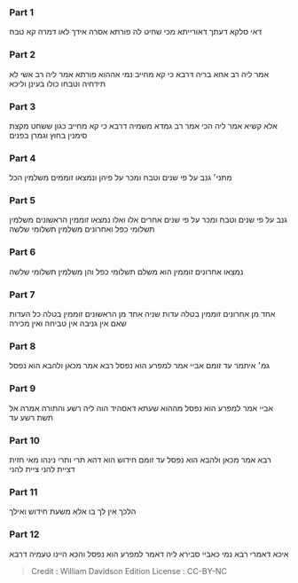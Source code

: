 
### Part 1
דאי סלקא דעתך דאורייתא מכי שחיט לה פורתא אסרה אידך לאו דמרה קא טבח

### Part 2
אמר ליה רב אחא בריה דרבא כי קא מחייב נמי אההוא פורתא אמר ליה רב אשי לא תידחיה וטבחו כולו בעינן וליכא

### Part 3
אלא קשיא אמר ליה הכי אמר רב גמדא משמיה דרבא כי קא מחייב כגון ששחט מקצת סימנין בחוץ וגמרן בפנים

### Part 4
מתני׳ גנב על פי שנים וטבח ומכר על פיהן ונמצאו זוממים משלמין הכל

### Part 5
גנב על פי שנים וטבח ומכר על פי שנים אחרים אלו ואלו נמצאו זוממין הראשונים משלמין תשלומי כפל ואחרונים משלמין תשלומי שלשה

### Part 6
נמצאו אחרונים זוממין הוא משלם תשלומי כפל והן משלמין תשלומי שלשה

### Part 7
אחד מן אחרונים זוממין בטלה עדות שניה אחד מן הראשונים זוממין בטלה כל העדות שאם אין גניבה אין טביחה ואין מכירה

### Part 8
גמ׳ איתמר עד זומם אביי אמר למפרע הוא נפסל רבא אמר מכאן ולהבא הוא נפסל

### Part 9
אביי אמר למפרע הוא נפסל מההוא שעתא דאסהיד הוה ליה רשע והתורה אמרה אל תשת רשע עד

### Part 10
רבא אמר מכאן ולהבא הוא נפסל עד זומם חידוש הוא דהא תרי ותרי נינהו מאי חזית דציית להני ציית להני

### Part 11
הלכך אין לך בו אלא משעת חידוש ואילך

### Part 12
איכא דאמרי רבא נמי כאביי סבירא ליה דאמר למפרע הוא נפסל והכא היינו טעמיה דרבא

>Credit : William Davidson Edition
>License : CC-BY-NC